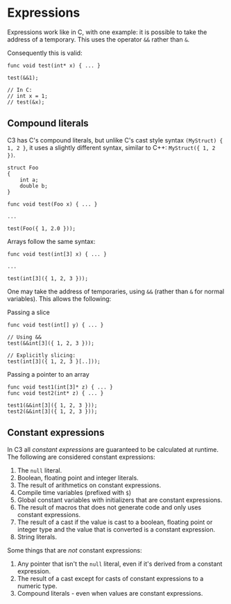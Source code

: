 # Expressions

Expressions work like in C, with one example: it is possible to take the address of a temporary. This uses the operator `&&` rather than `&`.

Consequently this is valid:

```
func void test(int* x) { ... }

test(&&1);

// In C:
// int x = 1;
// test(&x);
```

## Compound literals

C3 has C's compound literals, but unlike C's cast style syntax `(MyStruct) { 1, 2 }`, it uses a slightly different syntax, similar to C++: `MyStruct({ 1, 2 })`.

```
struct Foo
{
    int a;
    double b;
}

func void test(Foo x) { ... }

... 

test(Foo({ 1, 2.0 }));
```

Arrays follow the same syntax:

```
func void test(int[3] x) { ... }

...

test(int[3]({ 1, 2, 3 }));
```

One may take the address of temporaries, using `&&` (rather than `&` for normal variables). This allows the following:

Passing a slice
```
func void test(int[] y) { ... }

// Using &&
test(&&int[3]({ 1, 2, 3 }));

// Explicitly slicing:
test(int[3]({ 1, 2, 3 }[..]));
```

Passing a pointer to an array
```
func void test1(int[3]* z) { ... }
func void test2(int* z) { ... }

test1(&&int[3]({ 1, 2, 3 }));
test2(&&int[3]({ 1, 2, 3 }));
```

## Constant expressions

In C3 all _constant expressions_ are guaranteed to be calculated at runtime. The following are considered constant expressions:

1. The `null` literal.
2. Boolean, floating point and integer literals.
3. The result of arithmetics on constant expressions.
4. Compile time variables (prefixed with `$`)
5. Global constant variables with initializers that are constant expressions.
6. The result of macros that does not generate code and only uses constant expressions.
7. The result of a cast if the value is cast to a boolean, floating point or integer type and the value that is converted is a constant expression.
8. String literals.

Some things that are *not* constant expressions:

1. Any pointer that isn't the `null` literal, even if it's derived from a constant expression.
2. The result of a cast except for casts of constant expressions to a numeric type.
3. Compound literals - even when values are constant expressions.




